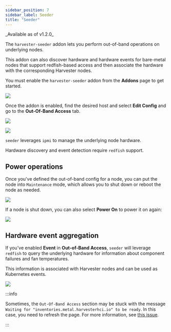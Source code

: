 ```yaml
---
sidebar_position: 7
sidebar_label: Seeder
title: "Seeder"
---
```


<head>
  <link rel="canonical" href="https://docs.harvesterhci.io/dev/advanced/seeder"/>
</head>
_Available as of v1.2.0_

The `harvester-seeder` addon lets you perform out-of-band operations on underlying nodes. 

This addon can also discover hardware and hardware events for bare-metal nodes that support redfish-based access and then associate the hardware with the corresponding Harvester nodes.

You must enable the `harvester-seeder` addon from the **Addons** page to get started.

![](/img/v1.2/vm-import-controller/EnableAddon.png)

Once the addon is enabled, find the desired host and select **Edit Config** and go to the **Out-Of-Band Access** tab.

![](/img/v1.2/seeder/EditConfig.png)

![](/img/v1.2/seeder/OutOfBandAccess.png)

`seeder` leverages `ipmi` to manage the underlying node hardware.

Hardware discovery and event detection require `redfish` support.

## Power operations

Once you've defined the out-of-band config for a node, you can put the node into `Maintenance` mode, which allows you to shut down or reboot the node as needed.

![](/img/v1.2/seeder/ShutdownReboot.png)

If a node is shut down, you can also select **Power On** to power it on again:

![](/img/v1.2/seeder/PowerOn.png)


## Hardware event aggregation

If you've enabled **Event** in **Out-of-Band Access**, `seeder` will leverage `redfish` to query the underlying hardware for information about component failures and fan temperatures.

This information is associated with Harvester nodes and can be used as Kubernetes events.

![](/img/v1.2/seeder/HardwareEvents.png)


:::info

Sometimes, the `Out-Of-Band Access` section may be stuck with the message `Waiting for "inventories.metal.harvesterhci.io" to be ready`. In this case, you need to refresh the page. For more information, see [this issue](https://github.com/harvester/harvester/issues/4412).

:::